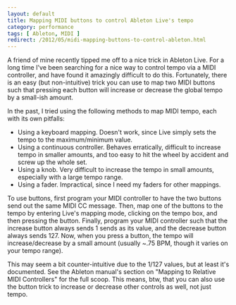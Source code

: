 ```yaml
---
layout: default
title: Mapping MIDI buttons to control Ableton Live's tempo
category: performance
tags: [ Ableton, MIDI ]
redirect: /2012/05/midi-mapping-buttons-to-control-ableton.html
---
```


A friend of mine recently tipped me off to a nice trick in Ableton Live. For a
long time I've been searching for a nice way to control tempo via a MIDI
controller, and have found it amazingly difficult to do this. Fortunately,
there is an easy (but non-intuitive) trick you can use to map two MIDI buttons
such that pressing each button will increase or decrease the global tempo by a
small-ish amount.

In the past, I tried using the following methods to map MIDI tempo, each with
its own pitfalls:

* Using a keyboard mapping. Doesn't work, since Live simply sets the tempo to
  the maximum/minimum value.
* Using a continuous controller. Behaves erratically, difficult to increase
  tempo in smaller amounts, and too easy to hit the wheel by accident and
  screw up the whole set.
* Using a knob. Very difficult to increase the tempo in small amounts,
  especially with a large tempo range.
* Using a fader. Impractical, since I need my faders for other mappings.

To use buttons, first program your MIDI controller to have the two buttons send
out the same MIDI CC message. Then, map one of the buttons to the tempo by
entering Live's mapping mode, clicking on the tempo box, and then pressing the
button. Finally, program your MIDI controller such that the increase button
always sends 1 sends as its value, and the decrease button always sends 127.
Now, when you press a button, the tempo will increase/decrease by a small
amount (usually ~.75 BPM, though it varies on your tempo range).

This may seem a bit counter-intuitive due to the 1/127 values, but at least
it's documented. See the Ableton manual's section on "Mapping to Relative MIDI
Controllers" for the full scoop. This means, btw, that you can also use the
button trick to increase or decrease other controls as well, not just tempo.

